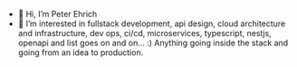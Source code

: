 - 👋 Hi, I’m Peter Ehrich
- 👀 I’m interested in fullstack development, api design, cloud architecture and infrastructure, dev ops, ci/cd, microservices, typescript, nestjs, openapi and list goes on and on... :) Anything going inside the stack and going from an idea to production.



<!---
EhrichPeter/EhrichPeter is a ✨ special ✨ repository because its `README.md` (this file) appears on your GitHub profile.
You can click the Preview link to take a look at your changes.
--->
